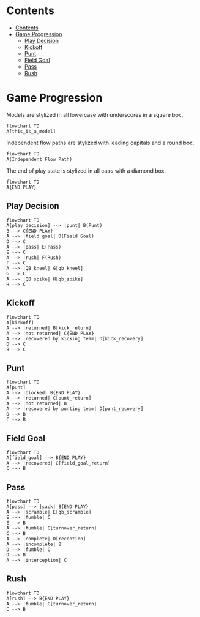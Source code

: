 # Contents

- [Contents](#contents)
- [Game Progression](#game-progression)
  - [Play Decision](#play-decision)
  - [Kickoff](#kickoff)
  - [Punt](#punt)
  - [Field Goal](#field-goal)
  - [Pass](#pass)
  - [Rush](#rush)

# Game Progression

Models are stylized in all lowercase with underscores in a square box.

```mermaid
flowchart TD
A[this_is_a_model]
```

Independent flow paths are stylized with leading capitals and a round box.

```mermaid
flowchart TD
A(Independent Flow Path)
```

The end of play state is stylized in all caps with a diamond box.

```mermaid
flowchart TD
A{END PLAY}
```

## Play Decision

```mermaid
flowchart TD
A[play_decision] --> |punt| B(Punt)
B --> C{END PLAY}
A --> |field goal| D(Field Goal)
D --> C
A --> |pass| E(Pass)
E --> C
A --> |rush| F(Rush)
F --> C
A --> |QB kneel| G[qb_kneel]
G --> C
A --> |QB spike| H[qb_spike]
H --> C
```

## Kickoff

```mermaid
flowchart TD
A[kickoff]
A --> |returned| B[kick_return]
A --> |not returned| C{END PLAY}
A --> |recovered by kicking team| D[kick_recovery]
D --> C
B --> C
```

## Punt

```mermaid
flowchart TD
A[punt]
A --> |blocked| B{END PLAY}
A --> |returned| C[punt_return]
A --> |not returned| B
A --> |recovered by punting team| D[punt_recovery]
D --> B
C --> B
```

## Field Goal

```mermaid
flowchart TD
A[field_goal] --> B{END PLAY}
A --> |recovered| C[field_goal_return]
C --> B
```

## Pass

```mermaid
flowchart TD
A[pass] --> |sack| B{END PLAY}
A --> |scramble| E[qb_scramble]
E --> |fumble| C
E --> B
A --> |fumble| C[turnover_return]
C --> B
A --> |complete| D[reception]
A --> |incomplete| B
D --> |fumble| C
D --> B
A --> |interception| C
```

## Rush

```mermaid
flowchart TD
A[rush] --> B{END PLAY}
A --> |fumble| C[turnover_return]
C --> B
```

